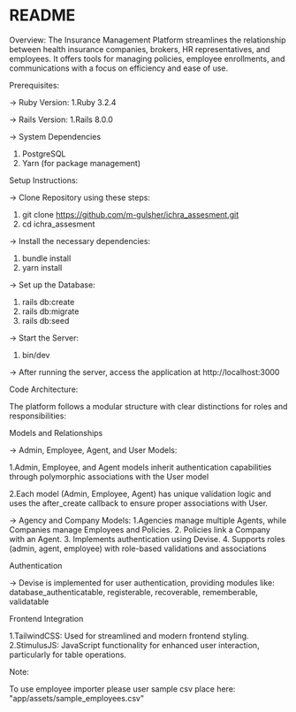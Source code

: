 # README

Overview:
The Insurance Management Platform streamlines the relationship between health insurance companies, brokers, HR representatives, and employees. It offers tools for managing policies, employee enrollments, and communications with a focus on efficiency and ease of use.

Prerequisites:

-> Ruby Version:
1.Ruby 3.2.4

-> Rails Version:
1.Rails 8.0.0

-> System Dependencies 
1. PostgreSQL 
2. Yarn (for package management)

Setup Instructions:

-> Clone Repository using these steps: 

  1. git clone https://github.com/m-gulsher/ichra_assesment.git 
  2. cd ichra_assesment

-> Install the necessary dependencies: 

  1. bundle install 
  2. yarn install

-> Set up the Database: 

  1. rails db:create 
  2. rails db:migrate 
  3. rails db:seed

-> Start the Server: 

  1. bin/dev

-> After running the server, access the application at http://localhost:3000

Code Architecture:

The platform follows a modular structure with clear distinctions for roles and responsibilities:

Models and Relationships

-> Admin, Employee, Agent, and User Models:

1.Admin, Employee, and Agent models inherit authentication capabilities through polymorphic associations with the User model

2.Each model (Admin, Employee, Agent) has unique validation logic and uses the after_create callback to ensure proper associations with User.

-> Agency and Company Models:
  1.Agencies manage multiple Agents, while Companies manage Employees and Policies. 
  2. Policies link a Company with an Agent. 
  3. Implements authentication using Devise. 
  4. Supports roles (admin, agent, employee) with role-based validations and associations

Authentication

-> Devise is implemented for user authentication, providing modules like: database_authenticatable, registerable, recoverable, rememberable, validatable

Frontend Integration

  1.TailwindCSS: Used for streamlined and modern frontend styling.
  2.StimulusJS: JavaScript functionality for enhanced user interaction, particularly for table operations.

Note: 

To use employee importer please user sample csv place here: "app/assets/sample_employees.csv"